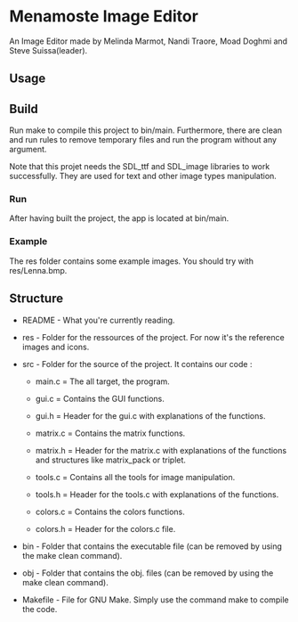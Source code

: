# Menamoste Image Editor
An Image Editor made by Melinda Marmot, Nandi Traore, Moad Doghmi and Steve Suissa(leader).
## Usage
## Build
Run make to compile this project to bin/main.
Furthermore, there are clean and run rules to remove temporary files and run
the program without any argument.

Note that this projet needs the SDL_ttf and SDL_image libraries to work successfully. 
They are used for text and other image types manipulation.

### Run
After having built the project, the app is located at bin/main.

### Example
The res folder contains some example images.
You should try with res/Lenna.bmp.

## Structure
+ README - What you're currently reading.

+ res - Folder for the ressources of the project. For now it's the reference
        images and icons.

+ src - Folder for the source of the project. It contains our code :
  + main.c = The all target, the program.

  + gui.c = Contains the GUI functions.
  + gui.h = Header for the gui.c with explanations of the functions.

  + matrix.c = Contains the matrix functions.
  + matrix.h = Header for the matrix.c with explanations of the functions and structures like matrix_pack or triplet.

  + tools.c = Contains all the tools for image manipulation.
  + tools.h = Header for the tools.c with explanations of the functions.

  + colors.c = Contains the colors functions.
  + colors.h = Header for the colors.c file.

+ bin - Folder that contains the executable file (can be removed by using the
        make clean command).

+ obj - Folder that contains the obj. files (can be removed by using the make
        clean command).

+ Makefile - File for GNU Make.
        Simply use the command make to compile the code.
